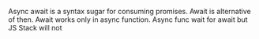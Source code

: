 Async await is a syntax sugar for consuming promises.
Await is alternative of then.
Await works only in async function.
Async func wait for await
but JS Stack will not
